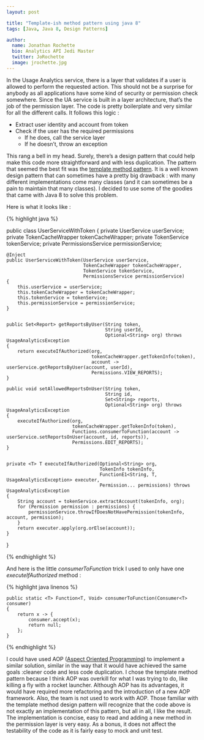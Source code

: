 ```yaml
---
layout: post

title: "Template-ish method pattern using java 8"
tags: [Java, Java 8, Design Patterns]

author:
  name: Jonathan Rochette
  bio: Analytics API Jedi Master
  twitter: JoRochette
  image: jrochette.jpg
---
```


In the Usage Analytics service, there is a layer that validates if a user is allowed to perform the requested action. This should not be a surprise for anybody as all applications have some kind of security or permission check somewhere. Since the UA service is built in a layer architecture, that’s the job of the permission layer. The code is pretty boilerplate and very similar for all the different calls. It follows this logic :

* Extract user identity and account from token
* Check if the user has the required permissions
    * If he does, call the service layer
    * If he doesn’t, throw an exception

<!-- more -->

This rang a bell in my head. Surely, there’s a design pattern that could help make this code more straightforward and with less duplication. The pattern that seemed the best fit was the [template method pattern](https://en.wikipedia.org/wiki/Template_method_pattern). It is a well known design pattern that can sometimes have a pretty big drawback : with many different implementations come many classes (and it can sometimes be a pain to maintain that many classes). I decided to use some of the goodies that came with Java 8 to solve this problem. 

Here is what it looks like :

{% highlight java %}

public class UserServiceWithToken
{
    private UserService userService;
    private TokenCacheWrapper tokenCacheWrapper;
    private TokenService tokenService;
    private PermissionsService permissionService;

    @Inject
    public UserServiceWithToken(UserService userService,
                                TokenCacheWrapper tokenCacheWrapper,
                                TokenService tokenService,
                                PermissionsService permissionService)
    {
        this.userService = userService;
        this.tokenCacheWrapper = tokenCacheWrapper;
        this.tokenService = tokenService;
        this.permissionService = permissionService;
    }


    public Set<Report> getReportsByUser(String token,
                                        String userId,
                                        Optional<String> org) throws UsageAnalyticsException
    {
        return executeIfAuthorized(org,
                                   tokenCacheWrapper.getTokenInfo(token),
                                   account -> userService.getReportsByUser(account, userId),
                                   Permissions.VIEW_REPORTS);
    }

    public void setAllowedReportsOnUser(String token,
                                        String id,
                                        Set<String> reports,
                                        Optional<String> org) throws UsageAnalyticsException
    {
        executeIfAuthorized(org,
                            tokenCacheWrapper.getTokenInfo(token),
                            Functions.consumerToFunction(account -> userService.setReportsOnUser(account, id, reports)),
                            Permissions.EDIT_REPORTS);
    }


    private <T> T executeIfAuthorized(Optional<String> org,
                                      TokenInfo tokenInfo,
                                      FunctionE1<String, T, UsageAnalyticsException> executer,
                                      Permission... permissions) throws UsageAnalyticsException
    {
        String account = tokenService.extractAccount(tokenInfo, org);
        for (Permission permission : permissions) {
            permissionService.throwIfDoesNotHavePermission(tokenInfo, account, permission);
        }
        return executer.apply(org.orElse(account));
    }

}

{% endhighlight %}

And here is the little _consumerToFunction_ trick I used to only have one _executeIfAuthorized_ method :

{% highlight java linenos %}

    public static <T> Function<T, Void> consumerToFunction(Consumer<T> consumer)
    {
        return x -> {
            consumer.accept(x);
            return null;
        };
    }
    
{% endhighlight %}

I could have used AOP ([Aspect Oriented Programming](https://en.wikipedia.org/wiki/Aspect-oriented_programming)) to implement a similar solution, similar in the way that it would have achieved the same goals :cleaner code and less code duplication. I chose the template method pattern because I think AOP was overkill for what I was trying to do, like killing a fly with a rocket launcher. Although AOP has its advantages, it would have required more refactoring and the introduction of a new AOP framework. Also, the team is not used to work with AOP. Those familiar with the template method design pattern will recognize that the code above is not exactly an implementation of this pattern, but all in all, I like the result. The implementation is concise, easy to read and adding a new method in the permission layer is very easy. As a bonus, it does not affect the testability of the code as it is fairly easy to mock and unit test.
